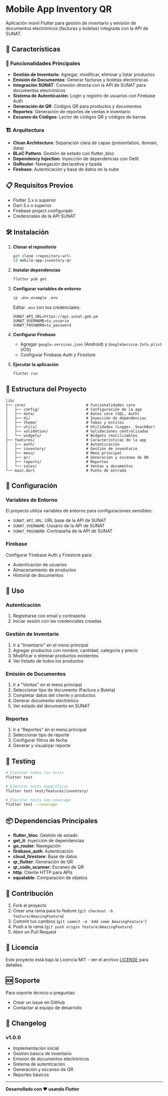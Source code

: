 # Mobile App Inventory QR

Aplicación móvil Flutter para gestión de inventario y emisión de documentos electrónicos (facturas y boletas) integrada con la API de SUNAT.

## 🚀 Características

### 📱 Funcionalidades Principales
- **Gestión de Inventario**: Agregar, modificar, eliminar y listar productos
- **Emisión de Documentos**: Generar facturas y boletas electrónicas
- **Integración SUNAT**: Conexión directa con la API de SUNAT para documentos electrónicos
- **Sistema de Autenticación**: Login y registro de usuarios con Firebase Auth
- **Generación de QR**: Códigos QR para productos y documentos
- **Reportes**: Generación de reportes de ventas e inventario
- **Escaneo de Códigos**: Lector de códigos QR y códigos de barras

### 🏗️ Arquitectura
- **Clean Architecture**: Separación clara de capas (presentation, domain, data)
- **BLoC Pattern**: Gestión de estado con flutter_bloc
- **Dependency Injection**: Inyección de dependencias con GetIt
- **GoRouter**: Navegación declarativa y tipada
- **Firebase**: Autenticación y base de datos en la nube

## 📋 Requisitos Previos

- Flutter 3.x o superior
- Dart 3.x o superior
- Firebase project configurado
- Credenciales de la API SUNAT

## 🛠️ Instalación

1. **Clonar el repositorio**
   ```bash
   git clone <repository-url>
   cd mobile-app-inventory-qr
   ```

2. **Instalar dependencias**
   ```bash
   flutter pub get
   ```

3. **Configurar variables de entorno**
   ```bash
   cp .env.example .env
   ```
   
   Editar `.env` con tus credenciales:
   ```env
   SUNAT_API_URL=https://api.sunat.gob.pe
   SUNAT_USERNAME=tu_usuario
   SUNAT_PASSWORD=tu_password
   ```

4. **Configurar Firebase**
   - Agregar `google-services.json` (Android) y `GoogleService-Info.plist` (iOS)
   - Configurar Firebase Auth y Firestore

5. **Ejecutar la aplicación**
   ```bash
   flutter run
   ```

## 📁 Estructura del Proyecto

```
lib/
├── core/                           # Funcionalidades core
│   ├── config/                     # Configuración de la app
│   ├── data/                       # Datos core (SQL, Auth)
│   ├── di/                         # Inyección de dependencias
│   ├── theme/                      # Temas y estilos
│   ├── utils/                      # Utilidades (Logger, SnackBar)
│   ├── validation/                 # Validaciones centralizadas
│   └── widgets/                    # Widgets reutilizables
├── features/                       # Características de la app
│   ├── auth/                       # Autenticación
│   ├── inventory/                  # Gestión de inventario
│   ├── menu/                       # Menú principal
│   ├── qr/                         # Generación y escaneo de QR
│   ├── reports/                    # Reportes
│   └── sales/                      # Ventas y documentos
└── main.dart                       # Punto de entrada
```

## 🔧 Configuración

### Variables de Entorno
El proyecto utiliza variables de entorno para configuraciones sensibles:

- `SUNAT_API_URL`: URL base de la API de SUNAT
- `SUNAT_USERNAME`: Usuario de la API de SUNAT
- `SUNAT_PASSWORD`: Contraseña de la API de SUNAT

### Firebase
Configurar Firebase Auth y Firestore para:
- Autenticación de usuarios
- Almacenamiento de productos
- Historial de documentos

## 📱 Uso

### Autenticación
1. Registrarse con email y contraseña
2. Iniciar sesión con las credenciales creadas

### Gestión de Inventario
1. Ir a "Inventario" en el menú principal
2. Agregar productos con nombre, cantidad, categoría y precio
3. Modificar o eliminar productos existentes
4. Ver listado de todos los productos

### Emisión de Documentos
1. Ir a "Ventas" en el menú principal
2. Seleccionar tipo de documento (Factura o Boleta)
3. Completar datos del cliente y productos
4. Generar documento electrónico
5. Ver estado del documento en SUNAT

### Reportes
1. Ir a "Reportes" en el menú principal
2. Seleccionar tipo de reporte
3. Configurar filtros de fecha
4. Generar y visualizar reporte

## 🧪 Testing

```bash
# Ejecutar todos los tests
flutter test

# Ejecutar tests específicos
flutter test test/features/inventory/

# Ejecutar tests con coverage
flutter test --coverage
```

## 📦 Dependencias Principales

- **flutter_bloc**: Gestión de estado
- **get_it**: Inyección de dependencias
- **go_router**: Navegación
- **firebase_auth**: Autenticación
- **cloud_firestore**: Base de datos
- **qr_flutter**: Generación de QR
- **qr_code_scanner**: Escaneo de QR
- **http**: Cliente HTTP para APIs
- **equatable**: Comparación de objetos

## 🤝 Contribución

1. Fork el proyecto
2. Crear una rama para tu feature (`git checkout -b feature/AmazingFeature`)
3. Commit tus cambios (`git commit -m 'Add some AmazingFeature'`)
4. Push a la rama (`git push origin feature/AmazingFeature`)
5. Abrir un Pull Request

## 📄 Licencia

Este proyecto está bajo la Licencia MIT - ver el archivo [LICENSE](LICENSE) para detalles.

## 🆘 Soporte

Para soporte técnico o preguntas:
- Crear un issue en GitHub
- Contactar al equipo de desarrollo

## 🔄 Changelog

### v1.0.0
- Implementación inicial
- Gestión básica de inventario
- Emisión de documentos electrónicos
- Sistema de autenticación
- Generación y escaneo de QR
- Reportes básicos

---

**Desarrollado con ❤️ usando Flutter**
